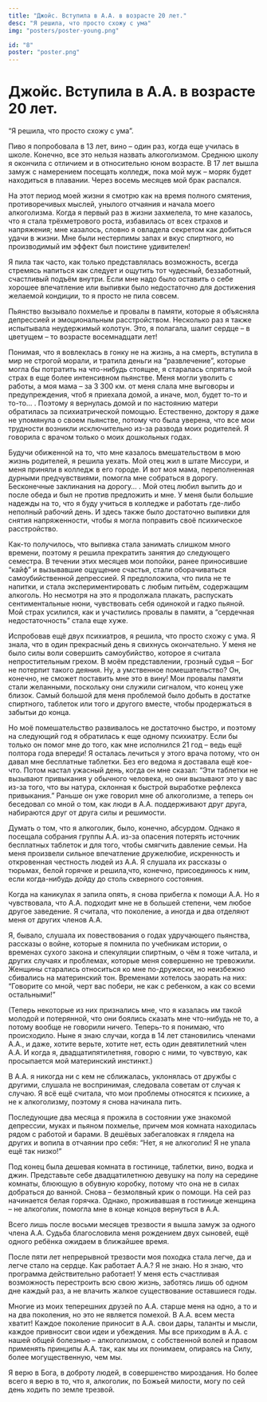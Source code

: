 ```yaml
---
title: "Джойс. Вступила в А.А. в возрасте 20 лет."
desc: "Я решила, что просто схожу с ума"
img: "posters/poster-young.png"

id: "8"
poster: "poster.png"
---
```


# Джойс. Вступила в А.А. в возрасте 20 лет.

“Я решила, что просто схожу с ума”.

Пиво я попробовала в 13 лет, вино – один раз, когда еще училась в школе. Конечно, все это нельзя назвать алкоголизмом. Среднюю школу я окончила с отличием и в относительно юном возрасте. В 17 лет вышла замуж с намерением посещать колледж, пока мой муж – моряк будет находиться в плавании. Через восемь месяцев мой брак распался.

На этот период моей жизни я смотрю как на время полного смятения, противоречивых мыслей, унылого отчаяния и начала моего алкоголизма. Когда я первый раз в жизни захмелела, то мне казалось, что я стала трёхметрового роста, избавилась от всех страхов и напряжения; мне казалось, словно я овладела секретом как добиться удачи в жизни. Мне были нестерпимы запах и вкус спиртного, но производимый им эффект был поистине удивителен!

Я пила так часто, как только представлялась возможность, всегда стремясь напиться как следует и ощутить тот чудесный, беззаботный, счастливый подъём внутри. Если мне надо было оставить о себе хорошее впечатление или выпивки было недостаточно для достижения желаемой кондиции, то я просто не пила совсем.

Пьянство вызывало похмелье и провалы в памяти, которые я объясняла депрессией и эмоциональным расстройством. Несколько раз я также испытывала неудержимый колотун. Это, я полагала, шалит сердце – в цветущем – то возрасте восемнадцати лет!

Понимая, что я вовлеклась в гонку не на жизнь, а на смерть, вступила в мир не строгой морали, и тратила деньги на “развлечение”, которые могла бы потратить на что-нибудь стоящее, я старалась спрятать мой страх в еще более интенсивном пьянстве. Меня могли уволить с работы, а моя мама – за 3 300 км. от меня слала мне выговоры и предупреждения, чтоб я приехала домой, а иначе, мол, будет то-то и то-то… . Поэтому я вернулась домой и по настоянию матери обратилась за психиатрической помощью. Естественно, доктору я даже не упомянула о своем пьянстве, потому что была уверена, что все мои трудности возникли исключительно из-за развода моих родителей. Я говорила с врачом только о моих дошкольных годах.

Будучи обиженной на то, что мне казалось вмешательством в мою жизнь родителей, я решила уехать. Мой отец жил в штате Миссури, и меня приняли в колледж в его городе. И вот моя мама, переполненная дурными предчувствиями, помогла мне собраться в дорогу. Бесконечные заклинания на дорогу… . Мой отец любил выпить до и после обеда и был не против предложить и мне. У меня были большие надежды на то, что я буду учиться в колледже и работать где-либо неполный рабочий день. И здесь также было достаточно выпивки для снятия напряженности, чтобы я могла поправить своё психическое расстройство.

Как-то получилось, что выпивка стала занимать слишком много времени, поэтому я решила прекратить занятия до следующего семестра. В течении этих месяцев мои попойки, ранее приносившие “кайф” и вызывавшие ощущение счастья, стали оборачиваться самоубийственной депрессией. Я предположила, что пила не те напитки, и стала экспериментировать с любым питьём, содержащим алкоголь. Но несмотря на это я продолжала плакать, распускать сентиментальные нюни, чувствовать себя одинокой и гадко пьяной. Мой страх усилился, как и участились провалы в памяти, а “сердечная недостаточность” стала еще хуже.

Испробовав ещё двух психиатров, я решила, что просто схожу с ума. Я знала, что в один прекрасный день я свихнусь окончательно. У меня не было силы воли совершить самоубийство, которое я считала непростительным грехом. В моём представлении, грозный судья – Бог не потерпит такого деяния. Ну, а умственное помешательство? Он, конечно, не сможет поставить мне это в вину! Мои провалы памяти стали желанными, поскольку они служили сигналом, что конец уже близок. Самый большой для меня проблемой было добыть в достатке спиртного, таблеток или того и другого вместе, чтобы продержаться в забытьи до конца.

Но моё помешательство развивалось не достаточно быстро, и поэтому на следующий год я обратилась к еще одному психиатру. Если бы только он помог мне до того, как мне исполнился 21 год – ведь ещё полтора года впереди! Я осталась лечиться у этого врача потому, что он давал мне бесплатные таблетки. Без его ведома я доставала ещё кое-что. Потом настал ужасный день, когда он мне сказал: “Эти таблетки не вызывают привыкания у обычного человека, но они вызывают это у вас из-за того, что вы натура, склонная к быстрой выработке рефлекса привыкания.” Раньше он уже говорил мне об алкоголизме, а теперь он беседовал со мной о том, как люди в А.А. поддерживают друг друга, набираются друг от друга силы и решимости.

Думать о том, что я алкоголик, было, конечно, абсурдом. Однако я посещала собрания группы А.А. из-за опасения потерять источник бесплатных таблеток и для того, чтобы смягчить давление семьи. На меня произвели сильное впечатление дружелюбие, искренность и откровенная честность людей из А.А. Я слушала их рассказы о тюрьмах, белой горячке и решила,что, конечно, присоединюсь к ним, если когда-нибудь дойду до столь скверного состояния.

Когда на каникулах я запила опять, я снова прибегла к помощи А.А. Но я чувствовала, что А.А. подходит мне не в большей степени, чем любое другое заведение. Я считала, что поколение, а иногда и два отделяют меня от других членов А.А.

Я, бывало, слушала их повествования о годах удручающего пьянства, рассказы о войне, которые я помнила по учебникам истории, о временах сухого закона и спекуляции спиртным, о чём я тоже читала, и других случаях и проблемах, которые меня совершенно не тревожили. Женщины старались относиться ко мне по-дружески, но неизбежно сбивались на материнский тон. Временами хотелось заорать на них: “Говорите со мной, черт вас побери, не как с ребенком, а как со всеми остальными!”

(Теперь некоторые из них признались мне, что я казалась им такой молодой и потерянной, что они боялись сказать мне что-нибудь не то, а потому вообще не говорили ничего. Теперь-то я понимаю, что происходило. Ныне я знаю случаи, когда в 14 лет становились членами А.А., и даже, хотите верьте, хотите нет, есть один девятилетний член А.А. И когда я, двадцатипятилетняя, говорю с ними, то чувствую, как просыпается мой материнский инстинкт.)

В А.А. я никогда ни с кем не сближалась, уклонялась от дружбы с другими, слушала не воспринимая, следовала советам от случая к случаю. Я всё ещё считала, что мои проблемы относятся к психике, а не к алкоголизму, поэтому я снова начинала пить.

Последующие два месяца я прожила в состоянии уже знакомой депрессии, муках и пьяном похмелье, причем моя комната находилась рядом с работой и барами. В дешёвых забегаловках я глядела на других и вопила в отчаянии про себя: “Нет, я не алкоголик! Я не упала ещё так низко!”

Под конец была дешевая комната в гостинице, таблетки, вино, водка и джин. Представьте себе двадцатилетнюю девушку на полу на середине комнаты, блюющую в обувную коробку, потому что она не в силах добраться до ванной. Снова – безмолвный крик о помощи. На сей раз начинается белая горячка. Однако, проживавшая в гостинице женщина – не алкоголик, помогла мне в конце концов вернуться в А.А.

Всего лишь после восьми месяцев трезвости я вышла замуж за одного члена А.А. Судьба благословила меня рождением двух сыновей, ещё одного ребёнка ожидаем в ближайшее время.

После пяти лет непрерывной трезвости моя походка стала легче, да и легче стало на сердце. Как работает А.А.? Я не знаю. Но я знаю, что программа действительно работает! У меня есть счастливая возможность перестроить всю свою жизнь, заботясь лишь об одном дне каждый раз, а не влачить жалкое существование оставшиеся годы.

Многие из моих теперешних друзей по А.А. старше меня на одно, а то и на два поколения, но это не является помехой. В А.А. всем места хватит! Каждое поколение приносит в А.А. свои дары, таланты и мысли, каждое привносит свои идеи и убеждения. Мы все приходим в А.А. с нашей общей болезнью – алкоголизмом, с собственной волей и правом применять принципы А.А. так, как мы их понимаем, опираясь на Силу, более могущественную, чем мы.

Я верю в Бога, в доброту людей, в совершенство мироздания. Но более всего я верю в то, что я, алкоголик, по Божьей милости, могу по сей день ходить по земле трезвой.

